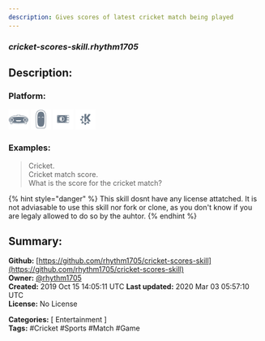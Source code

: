 ```yaml
---
description: Gives scores of latest cricket match being played
---
```


### _cricket-scores-skill.rhythm1705_  
## Description:  
  
  
  
### Platform:  
 ![Mark I](../.gitbook/assets/mark-1-icon.png)  ![Mark II](../.gitbook/assets/mark-2-icon.png)  ![Picroft](../.gitbook/assets/picroft-icon.png)  ![plasmoid](../.gitbook/assets/kde.png)   
### Examples:  
> Cricket.  
> Cricket match score.  
> What is the score for the cricket match?  
  
{% hint style="danger" %}
This skill dosnt have any license attatched. It is not adviasable to use this skill nor fork or clone, as you don't know if you are legaly allowed to do so by the auhtor.
{% endhint %}
  
## Summary:  
**Github:** [https://github.com/rhythm1705/cricket-scores-skill](https://github.com/rhythm1705/cricket-scores-skill)  
**Owner:** [@rhythm1705](https://github.com/rhythm1705)  
**Created:** 2019 Oct 15 14:05:11 UTC  **Last updated:** 2020 Mar 03 05:57:10 UTC  
**License:** No License  
  
**Categories:** [ Entertainment ]   
**Tags:** \#Cricket \#Sports \#Match \#Game   

